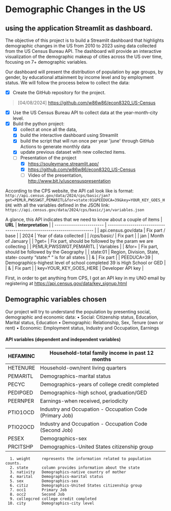 # Demographic Changes in the US 
## using the application Streamlit as dashboard.

The objective of this project is to build a Streamlit dashboard that highlights demographic changes in the US from 2010 to 2023 using data collected from the US Census Bureau API. The dashboard will provide an interactive visualization of the demographic makeup of cities across the US over time, focusing on 7+ demographic variables.

Our dashboard will present the distribution of population by age groups, by gender, by educational attainment by income level and by employment status.
We will follow the process below to collect the data:

- [X]	Create the GitHub repository for the project.
> [04/08/2024] https://github.com/w86w86/econ8320_US-Census
- [X] Use the US Census Bureau API to collect data at the year-month-city level.
- [X] Build the python project:
    - [X] collect at once all the data, 
    - [X] build the interactive dashboard using Streamlit
    - [X] build the script that will run once per year 'june' through GitHub Actions to generate monthly data
    - [X] update previous dataset with new collected items.
    - [ ] Presentation of the project
        - [X] https://souleymane.streamlit.app/
        - [X] https://github.com/w86w86/econ8320_US-Census
        - [ ] Video of the presentation, http://www.bit.ly/uscensuspresentation 
          
According to the CPS website, the API call look like is format: `http://api.census.gov/data/2024/cps/basic/jan?get=PEMLR,PWSSWGT,PEMARITL&for=state:01&PEEDUCA=39&key=YOUR_KEY_GOES_HERE` with all the variables defined in the JSON link: `https://api.census.gov/data/2024/cps/basic/jan/variables.json`

A glance, this API indicates that we need to know about a couple of items
| **URL**                  | **Interpretation**                                                      |
| ------------------------ | ----------------------------------------------------------------------- |
| api.census.gov/data      | Fix part / base                                                         |
| 2024                     | Year of data collected                                                  |
| /cps/basic/              | Fix part                                                                |
| jan                      | Month of January                                                        |
| ?get=                    | Fix part, should be followed by the param we are collecting             |
| PEMLR,PWSSWGT,PEMARITL   | Variables                                                               |
| &for=                    | Fix part, should be followed by the Geography                           |
| state:01                 | Region, Division, State, state› county “state:\* “ is for all states    |
| &                        | Fix part                                                                |
| PEEDUCA=39               | Demographics-highest level of school completed 39 is High School or GED |
| &                        | Fix part                                                                |
| key=YOUR_KEY_GOES_HERE   | Developer API key                                                       |


First, in order to get anything from CPS, I got an API key in my UNO email by registering at https://api.census.gov/data/key_signup.html 

## Demographic variables chosen
Our project will try to understand the population by presenting social, demographic and economic data:
•	Social: Citizenship status, Education, Marital status, Education
•	Demographic: Relationship, Sex, Tenure (own or rent)
•	Economic: Employment status, Industry and Occupation, Earnings

#### API variables (dependent and independent variables)
| HEFAMINC       | Household-total family income in past 12 months         |
| -------------- | ------------------------------------------------------- |
| HETENURE       | Household-own/rent living quarters                      |
| PEMARITL       | Demographics-marital status                             |
| PECYC          | Demographics-years of college credit completed          |
| PEDIPGED       | Demographics-high school, graduation/GED                |
| PEERNPER       | Earnings-when received, periodicity                     |
| PTIO1OCD       | Industry and Occupation - Occupation Code (Primary Job) |
| PTIO2OCD       | Industry and Occupation - Occupation Code (Second Job)  |
| PESEX          | Demographics-sex                                        |
| PRCITSHP       | Demographics-United States citizenship group            |

      1. weight     represents the information related to population counts.
      2. state      column provides information about the state
      3. nativity   Demographics-native country of mother
      4. marital    Demographics-marital status
      5. sex        Demographics-sex
      6. citiz      Demographics-United States citizenship group
      7. occ1       Primary Job
      8. occ2       Second Job
      9. collegcred college credit completed
     10. city       Demographics-city level
